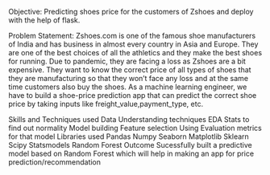 Objective:
Predicting shoes price for the customers of Zshoes and deploy with the help of flask.

Problem Statement:
Zshoes.com is one of the famous shoe manufacturers of India and has business in almost every country in Asia and Europe. They are one of the best choices of all the athletics and they make the best shoes for running. Due to pandemic, they are facing a loss as Zshoes are a bit expensive. They want to know the correct price of all types of shoes that they are manufacturing so that they won’t face any loss and at the same time customers also buy the shoes. As a machine learning engineer, we have to build a shoe-price prediction app that can predict the correct shoe price by taking inputs like freight_value,payment_type, etc.

Skills and Techniques used
Data Understanding techniques
EDA
Stats to find out normality
Model building
Feature selection
Using Evaluation metrics for that model
Libraries used
Pandas
Numpy
Seaborn
Matplotlib
Sklearn
Scipy
Statsmodels
Random Forest
Outcome
Sucessfully built a predictive model based on Random Forest which will help in making an app for price prediction/recommendation
